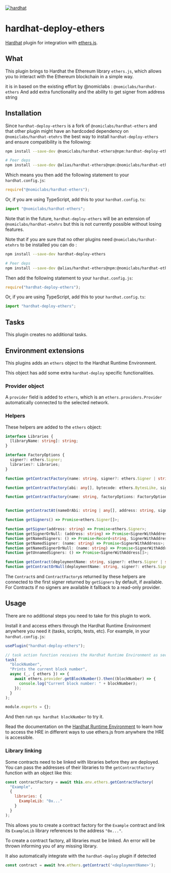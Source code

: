 [![hardhat](https://hardhat.org/buidler-plugin-badge.svg?1)](https://hardhat.org)

# hardhat-deploy-ethers

[Hardhat](https://hardhat.org) plugin for integration with [ethers.js](https://github.com/ethers-io/ethers.js/).

## What

This plugin brings to Hardhat the Ethereum library `ethers.js`, which allows you to interact with the Ethereum blockchain in a simple way.

it is in based on the existing effort by @nomiclabs : `@nomiclabs/hardhat-ethers`
And add extra functionality and the ability to get signer from address string

## Installation

Since `hardhat-deploy-ethers` is a fork of `@nomiclabs/hardhat-ethers` and that other plugin might have an hardcoded dependency on `@nomiclabs/hardhat-etehrs` the best way to install `hardhat-deploy-ethers` and ensure compatibility is the following:

```bash
npm install --save-dev @nomiclabs/hardhat-ethers@npm:hardhat-deploy-ethers

# Peer deps
npm install --save-dev @alias/hardhat-ethers@npm:@nomiclabs/hardhat-ethers@^2.0.2 ethers@^5.0.0
```

Which means you then add the following statement to your `hardhat.config.js`:

```js
require("@nomiclabs/hardhat-ethers");
``` 

Or, if you are using TypeScript, add this to your `hardhat.config.ts`:

```ts
import "@nomiclabs/hardhat-ethers";
```

Note that in the future, `hardhat-deploy-ethers` will be an extension of `@nomiclabs/hardhat-etehrs` but this is not currently possible without losing features.


Note that if you are sure that no other plugins need `@nomiclabs/hardhat-etehrs` to be installed you can do :

```bash
npm install --save-dev hardhat-deploy-ethers

# Peer deps
npm install --save-dev @alias/hardhat-ethers@npm:@nomiclabs/hardhat-ethers@^2.0.2 ethers@^5.0.0
```

Then add the following statement to your `hardhat.config.js`:

```js
require("hardhat-deploy-ethers");
```

Or, if you are using TypeScript, add this to your `hardhat.config.ts`:

```ts
import "hardhat-deploy-ethers";
```

## Tasks

This plugin creates no additional tasks.

## Environment extensions

This plugins adds an `ethers` object to the Hardhat Runtime Environment.

This object has add some extra `hardhat-deploy` specific functionalities.

### Provider object

A `provider` field is added to `ethers`, which is an `ethers.providers.Provider`
automatically connected to the selected network.

### Helpers

These helpers are added to the `ethers` object:

```typescript
interface Libraries {
  [libraryName: string]: string;
}

interface FactoryOptions {
  signer?: ethers.Signer;
  libraries?: Libraries;
}

function getContractFactory(name: string, signer?: ethers.Signer | string): Promise<ethers.ContractFactory>;

function getContractFactory(abi: any[], bytecode: ethers.BytesLike, signer?: ethers.Signer | string): Promise<ethers.ContractFactory>;

function getContractFactory(name: string, factoryOptions: FactoryOptions): Promise<ethers.ContractFactory>;


function getContractAt(nameOrAbi: string | any[], address: string, signer?: ethers.Signer | string): Promise<ethers.Contract>;

function getSigners() => Promise<ethers.Signer[]>;

function getSigner(address: string) => Promise<ethers.Signer>;
function getSignerOrNull: (address: string) => Promise<SignerWithAddress | null>;
function getNamedSigners: () => Promise<Record<string, SignerWithAddress>>;
function getNamedSigner: (name: string) => Promise<SignerWithAddress>;
function getNamedSignerOrNull: (name: string) => Promise<SignerWithAddress | null>;
function getUnnamedSigners: () => Promise<SignerWithAddress[]>;

function getContract(deploymentName: string, signer?: ethers.Signer | string): Promise<ethers.Contract>;
function getContractOrNull(deploymentName: string, signer?: ethers.Signer | string): Promise<ethers.Contract | null>;

```

The `Contract`s and `ContractFactory`s returned by these helpers are connected to the first signer returned by `getSigners` by default, if available.
For Contracts if no signers are available it fallback to a read-only provider.

## Usage

There are no additional steps you need to take for this plugin to work.

Install it and access ethers through the Hardhat Runtime Environment anywhere you need it (tasks, scripts, tests, etc). For example, in your `hardhat.config.js`:

```js
usePlugin("hardhat-deploy-ethers");

// task action function receives the Hardhat Runtime Environment as second argument
task(
  "blockNumber",
  "Prints the current block number",
  async (_, { ethers }) => {
    await ethers.provider.getBlockNumber().then((blockNumber) => {
      console.log("Current block number: " + blockNumber);
    });
  }
);

module.exports = {};
```

And then run `npx hardhat blockNumber` to try it.

Read the documentation on the [Hardhat Runtime Environment](https://hardhat.org/advanced/hardhat-runtime-environment.html) to learn how to access the HRE in different ways to use ethers.js from anywhere the HRE is accessible.

### Library linking

Some contracts need to be linked with libraries before they are deployed. You can pass the addresses of their libraries to the `getContractFactory` function with an object like this:

```js
const contractFactory = await this.env.ethers.getContractFactory(
  "Example",
  {
    libraries: {
      ExampleLib: "0x..."
    }
  }
);
```

This allows you to create a contract factory for the `Example` contract and link its `ExampleLib` library references to the address `"0x..."`.

To create a contract factory, all libraries must be linked. An error will be thrown informing you of any missing library.


It also automatically integrate with the `hardhat-deploy` plugin if detected 

```js
const contract = await hre.ethers.getContract('<deploymentName>');
```
